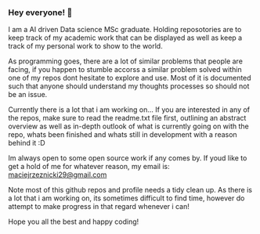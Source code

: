 ### Hey everyone! 👋

I am a AI driven Data science MSc graduate.
Holding reposotories are to keep track of my academic work that can be displayed as well as keep a track of my personal work to show to the world.

As programming goes, there are a lot of similar problems that people are facing, if you happen to stumble accorss a similar problem solved within one of my repos dont hesitate to explore and use. Most of it is documented such that anyone should understand my thoughts processes so should not be an issue.

Currently there is a lot that i am working on... 
If you are interested in any of the repos, make sure to read the readme.txt file first, outlining an abstract overview as well as in-depth outlook of what is currently going on with the repo, whats been finished and whats still in development with a reason behind it :D

Im always open to some open source work if any comes by. 
If youd like to get a hold of me for whatever reason, my email is: maciejrzeznicki29@gmail.com

Note most of this github repos and profile needs a tidy clean up. As there is a lot that i am working on, its sometimes difficult to find time, however do attempt to make progress in that regard whenever i can!

Hope you all the best and happy coding!


